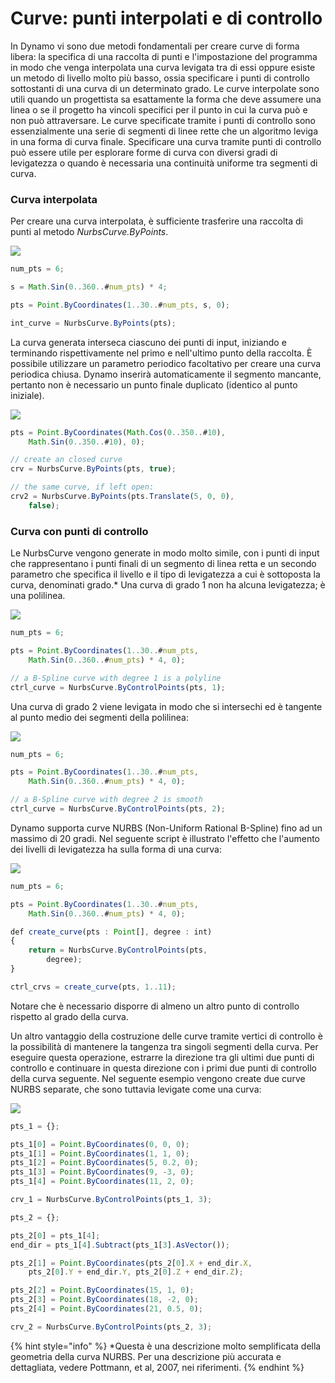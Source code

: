 # Curve: punti interpolati e di controllo

In Dynamo vi sono due metodi fondamentali per creare curve di forma libera: la specifica di una raccolta di punti e l'impostazione del programma in modo che venga interpolata una curva levigata tra di essi oppure esiste un metodo di livello molto più basso, ossia specificare i punti di controllo sottostanti di una curva di un determinato grado. Le curve interpolate sono utili quando un progettista sa esattamente la forma che deve assumere una linea o se il progetto ha vincoli specifici per il punto in cui la curva può e non può attraversare. Le curve specificate tramite i punti di controllo sono essenzialmente una serie di segmenti di linee rette che un algoritmo leviga in una forma di curva finale. Specificare una curva tramite punti di controllo può essere utile per esplorare forme di curva con diversi gradi di levigatezza o quando è necessaria una continuità uniforme tra segmenti di curva.

### Curva interpolata

Per creare una curva interpolata, è sufficiente trasferire una raccolta di punti al metodo _NurbsCurve.ByPoints_.

![](../images/8-2/4/Curves\_01.png)

```js
num_pts = 6;

s = Math.Sin(0..360..#num_pts) * 4;

pts = Point.ByCoordinates(1..30..#num_pts, s, 0);

int_curve = NurbsCurve.ByPoints(pts);
```

La curva generata interseca ciascuno dei punti di input, iniziando e terminando rispettivamente nel primo e nell'ultimo punto della raccolta. È possibile utilizzare un parametro periodico facoltativo per creare una curva periodica chiusa. Dynamo inserirà automaticamente il segmento mancante, pertanto non è necessario un punto finale duplicato (identico al punto iniziale).

![](../images/8-2/4/Curves\_02.png)

```js
pts = Point.ByCoordinates(Math.Cos(0..350..#10),
    Math.Sin(0..350..#10), 0);

// create an closed curve
crv = NurbsCurve.ByPoints(pts, true);

// the same curve, if left open:
crv2 = NurbsCurve.ByPoints(pts.Translate(5, 0, 0),
    false);
```

### Curva con punti di controllo

Le NurbsCurve vengono generate in modo molto simile, con i punti di input che rappresentano i punti finali di un segmento di linea retta e un secondo parametro che specifica il livello e il tipo di levigatezza a cui è sottoposta la curva, denominati grado.* Una curva di grado 1 non ha alcuna levigatezza; è una polilinea.

![](../images/8-2/4/Curves\_03.png)

```js
num_pts = 6;

pts = Point.ByCoordinates(1..30..#num_pts,
    Math.Sin(0..360..#num_pts) * 4, 0);

// a B-Spline curve with degree 1 is a polyline
ctrl_curve = NurbsCurve.ByControlPoints(pts, 1);
```

Una curva di grado 2 viene levigata in modo che si intersechi ed è tangente al punto medio dei segmenti della polilinea:

![](../images/8-2/4/Curves\_04.png)

```js
num_pts = 6;

pts = Point.ByCoordinates(1..30..#num_pts,
    Math.Sin(0..360..#num_pts) * 4, 0);

// a B-Spline curve with degree 2 is smooth
ctrl_curve = NurbsCurve.ByControlPoints(pts, 2);
```

Dynamo supporta curve NURBS (Non-Uniform Rational B-Spline) fino ad un massimo di 20 gradi. Nel seguente script è illustrato l'effetto che l'aumento dei livelli di levigatezza ha sulla forma di una curva:

![](../images/8-2/4/Curves\_05.png)

```js
num_pts = 6;

pts = Point.ByCoordinates(1..30..#num_pts,
    Math.Sin(0..360..#num_pts) * 4, 0);

def create_curve(pts : Point[], degree : int)
{
	return = NurbsCurve.ByControlPoints(pts,
        degree);
}

ctrl_crvs = create_curve(pts, 1..11);
```

Notare che è necessario disporre di almeno un altro punto di controllo rispetto al grado della curva.

Un altro vantaggio della costruzione delle curve tramite vertici di controllo è la possibilità di mantenere la tangenza tra singoli segmenti della curva. Per eseguire questa operazione, estrarre la direzione tra gli ultimi due punti di controllo e continuare in questa direzione con i primi due punti di controllo della curva seguente. Nel seguente esempio vengono create due curve NURBS separate, che sono tuttavia levigate come una curva:

![](../images/8-2/4/Curves\_06.png)

```js
pts_1 = {};

pts_1[0] = Point.ByCoordinates(0, 0, 0);
pts_1[1] = Point.ByCoordinates(1, 1, 0);
pts_1[2] = Point.ByCoordinates(5, 0.2, 0);
pts_1[3] = Point.ByCoordinates(9, -3, 0);
pts_1[4] = Point.ByCoordinates(11, 2, 0);

crv_1 = NurbsCurve.ByControlPoints(pts_1, 3);

pts_2 = {};

pts_2[0] = pts_1[4];
end_dir = pts_1[4].Subtract(pts_1[3].AsVector());

pts_2[1] = Point.ByCoordinates(pts_2[0].X + end_dir.X,
    pts_2[0].Y + end_dir.Y, pts_2[0].Z + end_dir.Z);

pts_2[2] = Point.ByCoordinates(15, 1, 0);
pts_2[3] = Point.ByCoordinates(18, -2, 0);
pts_2[4] = Point.ByCoordinates(21, 0.5, 0);

crv_2 = NurbsCurve.ByControlPoints(pts_2, 3);
```

{% hint style="info" %} *Questa è una descrizione molto semplificata della geometria della curva NURBS. Per una descrizione più accurata e dettagliata, vedere Pottmann, et al, 2007, nei riferimenti. {% endhint %}
